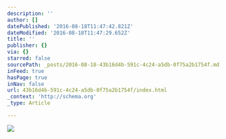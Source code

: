 ```yaml
---
description: ''
author: []
datePublished: '2016-08-18T11:47:42.821Z'
dateModified: '2016-08-18T11:47:29.652Z'
title: ''
publisher: {}
via: {}
starred: false
sourcePath: _posts/2016-08-18-43b16d4b-591c-4c24-a5db-0f75a2b1754f.md
inFeed: true
hasPage: true
inNav: false
url: 43b16d4b-591c-4c24-a5db-0f75a2b1754f/index.html
_context: 'http://schema.org'
_type: Article

---
```

![](https://the-grid-user-content.s3-us-west-2.amazonaws.com/5dae659e-8e76-48dc-8b7d-434e65c1ff3f.png)